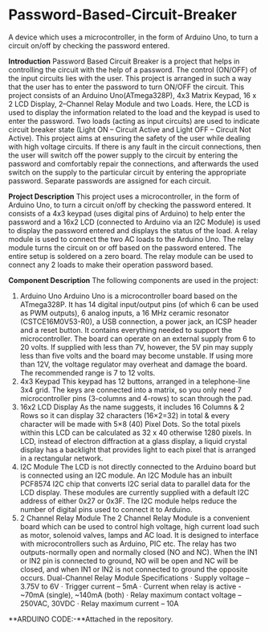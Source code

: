 # Password-Based-Circuit-Breaker
A device which uses a microcontroller, in the form of Arduino Uno, to turn a circuit on/off by checking the password entered.

**Introduction**
Password Based Circuit Breaker is a project that helps in controlling the circuit with the help of a password. The control (ON/OFF) of the input circuits lies with the user. This project is arranged in such a way that the user has to enter the password to turn ON/OFF the circuit.
This project consists of an Arduino Uno(ATmega328P), 4x3 Matrix Keypad, 16 x 2 LCD Display, 2–Channel Relay Module and two Loads. Here, the LCD is used to display the information related to the load and the keypad is used to enter the password. Two loads (acting as input circuits) are used to indicate circuit breaker state (Light ON – Circuit Active and Light OFF – Circuit Not Active).
This project aims at ensuring the safety of the user while dealing with high voltage circuits. If there is any fault in the circuit connections, then the user will switch off the power supply to the circuit by entering the password and comfortably repair the connections, and afterwards the used switch on the supply to the particular circuit by entering the appropriate password. Separate passwords are assigned for each circuit.

**Project Description**
This project uses a microcontroller, in the form of Arduino Uno, to turn a circuit on/off by checking the password entered.
It consists of a 4x3 keypad (uses digital pins of Arduino) to help enter the password and a 16x2 LCD (connected to Arduino via an I2C Module) is used to display the password entered and displays the status of the load. A relay module is used to connect the two AC loads to the Arduino Uno. The relay module turns the circuit on or off based on the password entered.
The entire setup is soldered on a zero board. The relay module can be used to connect any 2 loads to make their operation password based.

**Component Description**
The following components are used in the project:
1. Arduino Uno
Arduino Uno is a microcontroller board based on the ATmega328P. It has 14 digital input/output pins (of which 6 can be used as PWM outputs), 6 analog inputs, a 16 MHz ceramic resonator (CSTCE16M0V53-R0), a USB connection, a power jack, an ICSP header and a reset button. It contains everything needed to support the microcontroller. The board can operate on an external supply from 6 to 20 volts. If supplied with less than 7V, however, the 5V pin may supply less than five volts and the board may become unstable. If using more than 12V, the voltage regulator may overheat and damage the board. The recommended range is 7 to 12 volts.
2. 4x3 Keypad
This keypad has 12 buttons, arranged in a telephone-line 3x4 grid. The keys are connected into a matrix, so you only need 7 microcontroller pins (3-columns and 4-rows) to scan through the pad.
3. 16x2 LCD Display
As the name suggests, it includes 16 Columns & 2 Rows so it can display 32 characters (16×2=32) in total & every character will be made with 5×8 (40) Pixel Dots. So the total pixels within this LCD can be calculated as 32 x 40 otherwise 1280 pixels. In LCD, instead of electron diffraction at a glass display, a liquid crystal display has a backlight that provides light to each pixel that is arranged in a rectangular network.
4. I2C Module
The LCD is not directly connected to the Arduino board but is connected using an I2C module. An I2C Module has an inbuilt PCF8574 I2C chip that converts I2C serial data to parallel data for the LCD display. These modules are currently supplied with a default I2C address of either 0x27 or 0x3F. The I2C module helps reduce the number of digital pins used to connect it to Arduino.
5. 2 Channel Relay Module
The 2 Channel Relay Module is a convenient board which can be used to control high voltage, high current load such as motor, solenoid valves, lamps and AC load. It is designed to interface with microcontrollers such as Arduino, PIC etc. The relay has two outputs-normally open and normally closed (NO and NC). When the IN1 or IN2 pin is connected to ground, NO will be open and NC will be closed, and when IN1 or IN2 is not connected to ground the opposite occurs.
Dual-Channel Relay Module Specifications
· Supply voltage – 3.75V to 6V
· Trigger current – 5mA
· Current when relay is active - ~70mA (single), ~140mA (both)
· Relay maximum contact voltage – 250VAC, 30VDC
· Relay maximum current – 10A



**ARDUINO CODE:-**Attached in the repository.

